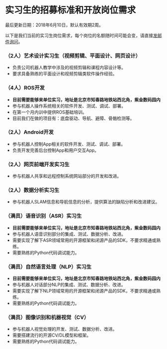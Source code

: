实习生的招募标准和开放岗位需求
=========================

最后更新日期：2018年6月10日，默认有效期2周。

以下是我们当前的实习生岗位需求，每个岗位的名额随时间可能会变，请直接[发邮件询问](mailto:wuwei@droid.ac.cn)。

### （2人）艺术设计实习生（视频剪辑、平面设计、网页设计）
- 负责公司机器人教学中涉及的视频剪辑和课程内容设计等。
- 要求具备熟练的平面设计和视频剪辑类软件操作经验。

### （4人）ROS开发
- **目前需要能够来单位实习，地址是北京市知春路地铁站西北角，紫金数码园内**
- 参与机器人操作系统相关的软件开发、测试、调试、部署。
- 在第一个月内训中提供ROS基础培训。
- 目前我们在做的项目有：底盘驱动、导航、避障、骨骼检测等。

### （2人）Android开发
- 参与机器人控制App相关的软件开发、测试、调试、部署。
- 负责开发完善后台控制App和用户交互App。

### （2人）网页前端开发实习生
- 参与机器人共享和远程控制系统网站部分的开发和改进。

### （2人）数据分析实习生
- 参与机器人SLAM信息和导航信息的分析，提供算法的缺陷分析和改进建议。

### （满员）语音识别（ASR）实习生
- **目前需要能够来单位实习，地址是北京市知春路地铁站西北角，紫金数码园内**
- 参与机器人语音识别部分的集成、测试、数据分析、改进。
- 需要实现了解下ASR领域常用的开源框架和闭源产品的SDK，不要求精通或熟练。
- 需要熟练的Python代码调试能力。

### （满员）自然语言处理（NLP）实习生
- **目前需要能够来单位实习，地址是北京市知春路地铁站西北角，紫金数码园内**
- 参与机器人对话部分NLP的集成、测试、数据分析、改进。
- 需要实现了解下NLP领域常用的开源框架和闭源产品的SDK，不要求精通或熟练。
- 需要熟练的Python代码调试能力。

### （满员）图像识别和机器视觉（CV）
- 参与机器人视觉处理的开发、测试、数据分析、改进。
- 需要搭建流行的开源CV/DL模型和框架。
- 需要熟练的Python代码调试能力。
